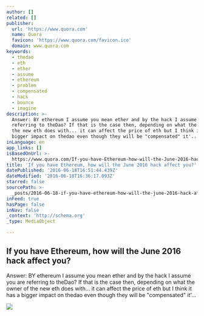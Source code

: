 ```yaml
---
author: []
related: []
publisher:
  url: 'https://www.quora.com'
  name: Quora
  favicon: 'https://www.quora.com/favicon.ico'
  domain: www.quora.com
keywords:
  - thedao
  - eth
  - ether
  - assume
  - ethereum
  - problem
  - compensated
  - hack
  - bounce
  - imagine
description: >-
  Answer: BY ethereum I assume you mean ether and by the hack I assume you are
  referring to theDao? If that is the case then, depending on what the owner of
  the new eth does with... it can affect the price of eth but I think it has a
  bigger impact on thedao even though they will be "compensated" it'...
inLanguage: en
app_links: []
isBasedOnUrl: >-
  https://www.quora.com/If-you-have-Ethereum-how-will-the-June-2016-hack-affect-you
title: 'If you have Ethereum, how will the June 2016 hack affect you?'
datePublished: '2016-06-18T16:51:44.439Z'
dateModified: '2016-06-18T16:36:17.093Z'
starred: false
sourcePath: >-
  _posts/2016-06-18-if-you-have-ethereum-how-will-the-june-2016-hack-affect-you.md
inFeed: true
hasPage: false
inNav: false
_context: 'http://schema.org'
_type: MediaObject

---
```

<article style=""><h1>If you have Ethereum, how will the June 2016 hack affect you?</h1><p>Answer: BY ethereum I assume you mean ether and by the hack I assume you are referring to theDao? If that is the case then, depending on what the owner of the new eth does with... it can affect the price of eth but I think it has a bigger impact on thedao even though they will be "compensated" it'...</p><img src="https://qsf.ec.quoracdn.net/-images.new_grid.fb_share_default.pnge6dde9cfa6e03c43.png" /></article>